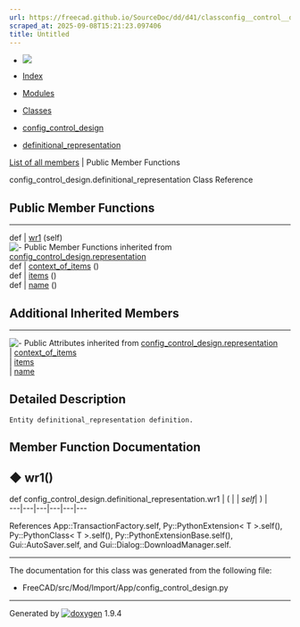 ```yaml
---
url: https://freecad.github.io/SourceDoc/dd/d41/classconfig__control__design_1_1definitional__representation.html
scraped_at: 2025-09-08T15:21:23.097406
title: Untitled
---
```


  * [ ![](https://www.freecad.org/svg/logo-freecad.svg) ](https://freecadweb.org "FreeCAD")
  * [Index](../../index.html "Index")
  * [Modules](../../modules.html "Modules list")
  * [Classes](../../annotated.html "Annotated list")

  * [config_control_design](../../d4/d07/namespaceconfig__control__design.html)
  * [definitional_representation](../../dd/d41/classconfig__control__design_1_1definitional__representation.html)

[List of all members](../../d6/d06/classconfig__control__design_1_1definitional__representation-members.html) | Public Member Functions

config_control_design.definitional_representation Class Reference

##  Public Member Functions  
  
---  
def | [wr1](../../dd/d41/classconfig__control__design_1_1definitional__representation.html#a7aba13cccf454778eb8c5778174bbb94) (self)  
![-](../../closed.png) Public Member Functions inherited from
[config_control_design.representation](../../d4/d7a/classconfig__control__design_1_1representation.html)  
def | [context_of_items](../../d4/d7a/classconfig__control__design_1_1representation.html#a9575f3374c8774fa45e0ee9b0f9cd9b6) ()  
def | [items](../../d4/d7a/classconfig__control__design_1_1representation.html#a77918c4467b29e856035280709686267) ()  
def | [name](../../d4/d7a/classconfig__control__design_1_1representation.html#accdf5831465b25669c3e9720553bcc95) ()  
  
##  Additional Inherited Members  
  
---  
![-](../../closed.png) Public Attributes inherited from
[config_control_design.representation](../../d4/d7a/classconfig__control__design_1_1representation.html)  
|
[context_of_items](../../d4/d7a/classconfig__control__design_1_1representation.html#ad159f5ac76850ff48f3ee5d84e6c4627)  
|
[items](../../d4/d7a/classconfig__control__design_1_1representation.html#a5889d385cfc9fb2bc6209d9bd72f508e)  
|
[name](../../d4/d7a/classconfig__control__design_1_1representation.html#ae9004c2fa67b88281e6c2fe592218bed)  
  
## Detailed Description

    
    
    Entity definitional_representation definition.

## Member Function Documentation

## ◆ wr1()

def config_control_design.definitional_representation.wr1  | ( |  | _self_| ) |   
---|---|---|---|---|---  
  
References App::TransactionFactory.self, Py::PythonExtension< T >.self(),
Py::PythonClass< T >.self(), Py::PythonExtensionBase.self(),
Gui::AutoSaver.self, and Gui::Dialog::DownloadManager.self.

* * *

The documentation for this class was generated from the following file:

  * FreeCAD/src/Mod/Import/App/config_control_design.py

* * *

Generated by
[![doxygen](../../doxygen.svg)](https://www.doxygen.org/index.html) 1.9.4

